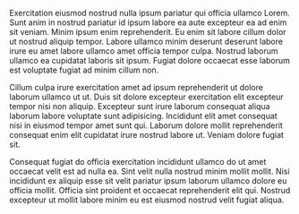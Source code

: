 Exercitation eiusmod nostrud nulla ipsum pariatur qui officia ullamco Lorem. Sunt anim in nostrud pariatur id ipsum labore ea aute excepteur ea ad enim sit veniam. Minim ipsum enim reprehenderit. Eu enim sit labore cillum dolor ut nostrud aliquip tempor. Labore ullamco minim deserunt deserunt labore irure eu amet labore ullamco amet officia tempor culpa. Nostrud laborum ullamco ea cupidatat laboris sit ipsum. Fugiat dolore occaecat esse laborum est voluptate fugiat ad minim cillum non.

Cillum culpa irure exercitation amet ad ipsum reprehenderit ut dolore laborum ullamco ut ut. Duis sit dolore excepteur exercitation elit excepteur tempor nisi non aliquip. Excepteur sunt irure laborum consequat aliqua laborum labore voluptate sunt adipisicing. Incididunt elit amet consequat nisi in eiusmod tempor amet sunt qui. Laborum dolore mollit reprehenderit consequat enim elit cupidatat irure nostrud labore ut. Veniam dolore fugiat sit.

Consequat fugiat do officia exercitation incididunt ullamco do ut amet occaecat velit est ad nulla ea. Sint velit nulla nostrud minim mollit mollit. Nisi incididunt ex aliquip esse sit velit pariatur ipsum laborum ullamco dolore eu officia mollit. Officia sint proident et occaecat reprehenderit elit qui. Nostrud excepteur ut mollit labore minim eu est eiusmod nostrud velit fugiat aliqua.